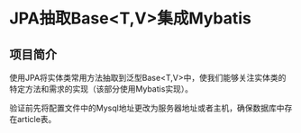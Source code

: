 # JPA抽取Base<T,V>集成Mybatis



## 项目简介  

使用JPA将实体类常用方法抽取到泛型Base<T,V>中，使我们能够关注实体类的特定方法和需求的实现（该部分使用Mybatis实现）。

验证前先将配置文件中的Mysql地址更改为服务器地址或者主机，确保数据库中存在article表。

